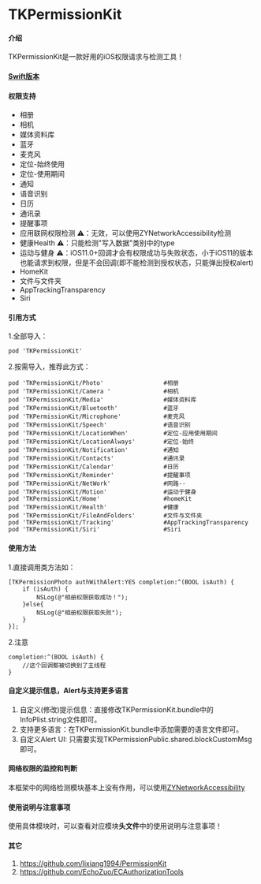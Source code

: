 # TKPermissionKit

#### 介绍
TKPermissionKit是一款好用的iOS权限请求与检测工具！


#### [Swift版本](https://github.com/lixiang1994/PermissionKit)


#### 权限支持
*  相册
*  相机
*  媒体资料库
*  蓝牙
*  麦克风
*  定位-始终使用
*  定位-使用期间
*  通知
*  语音识别
*  日历
*  通讯录
*  提醒事项
*  应用联网权限检测     ⚠️：无效，可以使用ZYNetworkAccessibility检测
*  健康Health         ⚠️：只能检测"写入数据"类别中的type
*  运动与健身          ⚠️：iOS11.0+回调才会有权限成功与失败状态，小于iOS11的版本也能请求到权限，但是不会回调(即不能检测到授权状态，只能弹出授权alert)
*  HomeKit
*  文件与文件夹
*  AppTrackingTransparency
*  Siri



#### 引用方式

1.全部导入：
```
pod 'TKPermissionKit'
```
2.按需导入，推荐此方式：
```
pod 'TKPermissionKit/Photo'                 #相册
pod 'TKPermissionKit/Camera '               #相机
pod 'TKPermissionKit/Media'                 #媒体资料库
pod 'TKPermissionKit/Bluetooth'             #蓝牙
pod 'TKPermissionKit/Microphone'            #麦克风
pod 'TKPermissionKit/Speech'                #语音识别
pod 'TKPermissionKit/LocationWhen'          #定位-应用使用期间
pod 'TKPermissionKit/LocationAlways'        #定位-始终
pod 'TKPermissionKit/Notification'          #通知
pod 'TKPermissionKit/Contacts'              #通讯录
pod 'TKPermissionKit/Calendar'              #日历
pod 'TKPermissionKit/Reminder'              #提醒事项
pod 'TKPermissionKit/NetWork'               #网路--
pod 'TKPermissionKit/Motion'                #运动于健身
pod 'TKPermissionKit/Home'                  #homeKit
pod 'TKPermissionKit/Health'                #健康
pod 'TKPermissionKit/FileAndFolders'        #文件与文件夹
pod 'TKPermissionKit/Tracking'              #AppTrackingTransparency
pod 'TKPermissionKit/Siri'                  #Siri
```

#### 使用方法
1.直接调用类方法如：

```
[TKPermissionPhoto authWithAlert:YES completion:^(BOOL isAuth) {
    if (isAuth) {
        NSLog(@"相册权限获取成功！");
    }else{
        NSLog(@"相册权限获取失败");
    }
}];
```


2.注意
```
completion:^(BOOL isAuth) {
    //这个回调都被切换到了主线程
}
```

#### 自定义提示信息，Alert与支持更多语言
1. 自定义(修改)提示信息：直接修改TKPermissionKit.bundle中的InfoPlist.string文件即可。
2. 支持更多语言：在TKPermissionKit.bundle中添加需要的语言文件即可。
3. 自定义Alert UI: 只需要实现TKPermissionPublic.shared.blockCustomMsg即可。



#### 网络权限的监控和判断
本框架中的网络检测模块基本上没有作用，可以使用[ZYNetworkAccessibility](https://github.com/ziecho/ZYNetworkAccessibility)

#### 使用说明与注意事项
使用具体模块时，可以查看对应模块**头文件**中的使用说明与注意事项！

#### 其它
1. https://github.com/lixiang1994/PermissionKit   
2. https://github.com/EchoZuo/ECAuthorizationTools

